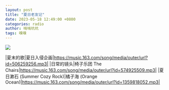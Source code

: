 ```yaml
---
layout: post
title: "夏日老友记"
date: 2023-05-18 12:49:00 +0800
categories: radio
author: 啃啃坑坑
tags: 嗅嗅
---
```

![]({{site.baseurl}}/images/cover_20230518.jpg)

|夏末的歌|夏日入侵企画|https://music.163.com/song/media/outer/url?id=506259256.mp3|
|日常的镜头|椅子乐团 The Chairs|https://music.163.com/song/media/outer/url?id=574925509.mp3|
|夏日漱石 (Summer Cozy Rock)|橘子海 (Orange Ocean)|https://music.163.com/song/media/outer/url?id=1359818052.mp3|

